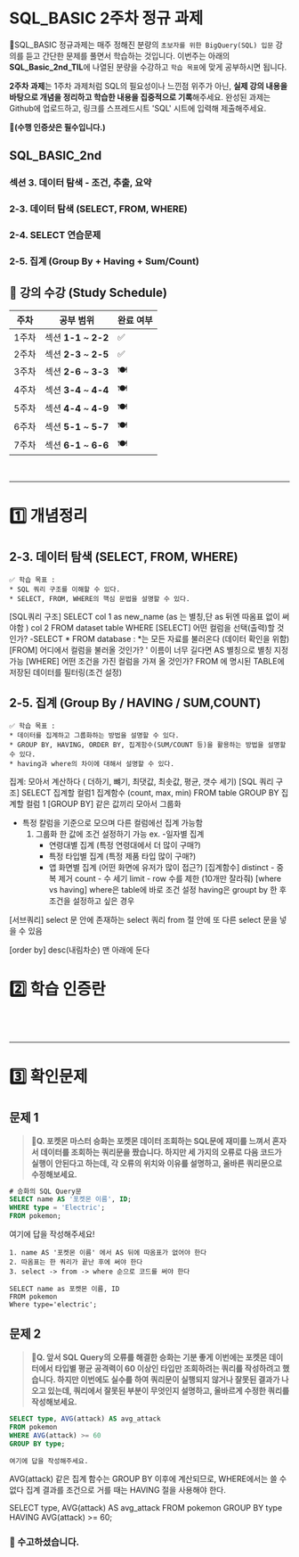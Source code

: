 # SQL_BASIC 2주차 정규 과제 

📌SQL_BASIC 정규과제는 매주 정해진 분량의 `초보자를 위한 BigQuery(SQL) 입문` 강의를 듣고 간단한 문제를 풀면서 학습하는 것입니다. 이번주는 아래의 **SQL_Basic_2nd_TIL**에 나열된 분량을 수강하고 `학습 목표`에 맞게 공부하시면 됩니다.

**2주차 과제**는 1주차 과제처럼 SQL의 필요성이나 느낀점 위주가 아닌, **실제 강의 내용을 바탕으로 개념을 정리하고 학습한 내용을 집중적으로 기록**해주세요. 완성된 과제는 Github에 업로드하고, 링크를 스프레드시트 'SQL' 시트에 입력해 제출해주세요. 

**👀(수행 인증샷은 필수입니다.)** 

## SQL_BASIC_2nd

### 섹션 3. 데이터 탐색 - 조건, 추출, 요약

### 2-3. 데이터 탐색 (SELECT, FROM, WHERE)

### 2-4. SELECT 연습문제

### 2-5. 집계 (Group By + Having + Sum/Count)



## 🏁 강의 수강 (Study Schedule)

| 주차  | 공부 범위              | 완료 여부 |
| ----- | ---------------------- | --------- |
| 1주차 | 섹션 **1-1** ~ **2-2** | ✅         |
| 2주차 | 섹션 **2-3** ~ **2-5** | ✅         |
| 3주차 | 섹션 **2-6** ~ **3-3** | 🍽️         |
| 4주차 | 섹션 **3-4** ~ **4-4** | 🍽️         |
| 5주차 | 섹션 **4-4** ~ **4-9** | 🍽️         |
| 6주차 | 섹션 **5-1** ~ **5-7** | 🍽️         |
| 7주차 | 섹션 **6-1** ~ **6-6** | 🍽️         |

<br>

<!-- 여기까진 그대로 둬 주세요-->

---

# 1️⃣ 개념정리 

## 2-3. 데이터 탐색 (SELECT, FROM, WHERE)

~~~
✅ 학습 목표 :
* SQL 쿼리 구조를 이해할 수 있다. 
* SELECT, FROM, WHERE의 핵심 문법을 설명할 수 있다. 
~~~

<!-- 새롭게 배운 내용을 자유롭게 정리해주세요.-->
[SQL쿼리 구조] 
SELECT 
 col 1 as new_name (as 는 별칭,단 as 뒤엔 따옴표 없이 써야함 ) 
 col 2
FROM dataset table 
WHERE 
[SELECT] 
어떤 컬럼을 선택(출력)할 것인가? 
 -SELECT * FROM database : *는 모든 자료를 불러온다 (데이터 확인을 위함) 
[FROM] 
어디에서 컬럼을 불러올 것인가? '
이름이 너무 길다면 AS 별칭으로 별칭 지정 가능 
[WHERE]
어떤 조건을 가진 컬럼을 가져 올 것인가? 
FROM 에 명시된 TABLE에 저장된 데이터를 필터링(조건 설정) 

## 2-5. 집계 (Group By / HAVING / SUM,COUNT)

~~~
✅ 학습 목표 :
* 데이터를 집계하고 그룹화하는 방법을 설명할 수 있다.
* GROUP BY, HAVING, ORDER BY, 집계함수(SUM/COUNT 등)을 활용하는 방법을 설명할 수 있다.
* having과 where의 차이에 대해서 설명할 수 있다.
~~~

<!-- 새롭게 배운 내용을 자유롭게 정리해주세요.-->
집계: 모아서 계산하다 ( 더하기, 뺴기, 최댓값, 최솟값, 평균, 갯수 세기) 
[SQL 쿼리 구조] 
SELECT
 집계할 컬럼1 
 집계함수 (count, max, min) 
FROM table 
GROUP BY 
 집계할 컬럼 1 
[GROUP BY] 
같은 값끼리 모아서 그룹화 
- 특정 칼럼을 기준으로 모으며 다른 컬럼에선 집계 가능함
  1) 그룹화 한 값에 조건 설정하기 가능
     ex.
      -일자별 집계
      - 연령대별 집계 (특정 연령대에서 더 많이 구매?)
      - 특정 타입별 집계 (특정 제품 타입 많이 구매?)
      - 앱 화면별 집계 (어떤 화면에 유저가 많이 접근?) 
[집계함수]
distinct - 중복 제거
count - 수 세기
limit - row 수를 제한 (10개만 잘라줘) 
[where vs having]
where은 table에 바로 조건 설정
having은 groupt by 한 후 조건을 설정하고 싶은 경우
    
[서브쿼리] 
select 문 안에 존재하는 select 쿼리 
from 절 안에 또 다른 select 문을 넣을 수 있음 

[order by] 
desc(내림차순) 
맨 아래에 둔다 

     


# 2️⃣ 학습 인증란

<!-- 이 글을 지우고, 여기에 학습한 것을 인증해주세요.-->



<br><br>



---

# 3️⃣ 확인문제

## 문제 1

> **🧚Q. 포켓몬 마스터 승화는 포켓몬 데이터 조회하는 SQL문에 재미를 느껴서 혼자서 데이터를 조회하는 쿼리문을 짰습니다. 하지만 세 가지의 오류로 다음 코드가 실행이 안된다고 하는데, 각 오류의 위치와 이유를 설명하고, 올바른 쿼리문으로 수정해보세요.**

~~~sql
# 승화의 SQL Query문 
SELECT name AS '포켓몬 이름', ID;
WHERE type = 'Electric';
FROM pokemon;
~~~


여기에 답을 작성해주세요!
~~~
1. name AS '포켓몬 이름' 에서 AS 뒤에 따옴표가 없어야 한다
2. 따옴표는 한 쿼리가 끝난 후에 써야 한다
3. select -> from -> where 순으로 코드를 써야 한다

SELECT name as 포켓몬 이름, ID 
FROM pokemon 
Where type='electric'; 
~~~


## 문제 2

> **🧚Q. 앞서 SQL Query의 오류를 해결한 승화는 기분 좋게 이번에는 포켓몬 데이터에서 타입별 평균 공격력이 60 이상인 타입만 조회하려는 쿼리를 작성하려고 했습니다. 하지만 이번에도 실수를 하여 쿼리문이 실행되지 않거나 잘못된 결과가 나오고 있는데, 쿼리에서 잘못된 부분이 무엇인지 설명하고, 올바르게 수정한 쿼리를 작성해보세요.**

~~~sql
SELECT type, AVG(attack) AS avg_attack
FROM pokemon
WHERE AVG(attack) >= 60
GROUP BY type;
~~~



~~~
여기에 답을 작성해주세요.
~~~
AVG(attack) 같은 집계 함수는 GROUP BY 이후에 계산되므로, WHERE에서는 쓸 수 없다
집계 결과를 조건으로 거를 때는 HAVING 절을 사용해야 한다.

SELECT type, AVG(attack) AS avg_attack
FROM pokemon
GROUP BY type
HAVING AVG(attack) >= 60;

### 🎉 수고하셨습니다.

